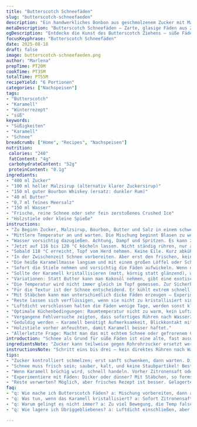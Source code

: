 ```yaml
---
title: "Butterscotch Schneefäden"
slug: "butterscotch-schneefaeden"
description: "Ein handwerkliches Bonbon aus geschmolzenem Zucker mit Malzsirup und Bourbon, gezogen auf Schnee. Die Temperaturkontrolle ist entscheidend, besonders die 118 °C. Die Süße verbindet sich mit leichter Butter-Note. Schnee kühlt sofort und macht das Ausziehen möglich. Das Ergebnis: glasige, dünne Fäden, zart und mürbe. Perfekt für winterliche Leckereien, dabei nussfrei, laktosefrei und eifrei. Alternative Zutaten und Tricks zur Vermeidung von Kristallisation werden vorgestellt."
metaDescription: "Butterscotch Schneefäden – Zarte, glasige Fäden aus Zucker und Malzsirup gezogen auf Schnee, perfekt für winterliche Leckereien"
ogDescription: "Entdecke die Kunst des Butterscotch Ziehens – süße Fäden aus Zucker, Butter und Schnee, ideal für die Winterzeit"
focusKeyphrase: "Butterscotch Schneefäden"
date: 2025-08-18
draft: false
image: butterscotch-schneefaeden.png
author: "Marlena"
prepTime: PT20M
cookTime: PT35M
totalTime: PT55M
recipeYield: "6 Portionen"
categories: ["Nachspeisen"]
tags:
- "Butterscotch"
- "Karamell"
- "Winterrezept"
- "süß"
keywords:
- "Süßigkeiten"
- "Karamell"
- "Schnee"
breadcrumb: ["Home", "Recipes", "Nachspeisen"]
nutrition: 
 calories: "240"
 fatContent: "4g"
 carbohydrateContent: "52g"
 proteinContent: "0.1g"
ingredients:
- "400 ml Zucker"
- "100 ml heller Malzsirup (alternativ klarer Zuckersirup)"
- "150 ml guter Bourbon Whiskey (ersatz: dunkler Rum)"
- "40 ml Butter"
- "0,7 ml feines Meersalz"
- "150 ml Wasser"
- "Frische, reine Schnee oder sehr fein zerstoßenes Crushed Ice"
- "Holzstiele oder kleine Spieße"
instructions:
- "Zu Beginn Zucker, Malzsirup, Bourbon, Butter und Salz in einem schweren Topf vermischen. Nicht sofort rühren, nur leicht schwenken, bis alles benetzt ist."
- "Mittlere Temperatur an und warten. Die Mischung beginnt Blasen zu werfen. Ein sanftes Blubbern, kein wildes, und ein Duft nach Karamell entsteht. Sobald die Farbe leicht bernsteinfarben wird, Herd runter."
- "Wasser vorsichtig dazugießen. Achtung, Dampf und Spritzen. Es kann zischen. Nicht verrühren. Temperatur prüft man am besten mit einem Zuckerthermometer (am Boden des Topfes ansetzen)."
- "Jetzt auf 116 bis 120 °C köcheln lassen. Nicht ständig rühren, nur ab und zu den Rand lösen. Wer den genauen Punkt verpasst, riskiert Kristalle oder zu harten Karamell. Es soll klar und dickflüssig wirken, wie flüssiger Honig."
- "Sobald 118 °C erreicht, Topf vom Herd nehmen. Keine Eile. Kurz abkühlen lassen, so 1 Minute, die Masse wird viskoser."
- "In der Zwischenzeit Schnee vorbereiten. Aber erst den frischen, keinen alten mit Staub! Man braucht eine saubere Fläche, die kalt ist, Schnee verteilt sich dünn. Am besten eine Metallplatte oder großes Backblech kurz im Gefrierfach vorgekühlt."
- "Die heiße Karamellmasse langsam und mit einem großen Löffel oder Schneebesen in langen, dünnen Strahlen über den Schnee ziehen. Das Geräusch ist wichtig. Es zischt, dampft und verwandelt sich in hauchdünne Silberfäden."
- "Sofort die Stiele nehmen und vorsichtig die Fäden aufwickeln. Wenn die Masse zu schnell abkühlt, wird sie brüchig, zu langsam verformbar und klebrig. Schnelles Arbeiten ist gefragt."
- "Sollte der Karamell kristallisieren (matt, körnig statt glänzend), war zu viel gerührt oder falsche Zutaten. Dann vorher einen Spritzer Zitronensaft oder etwas Glukosesirup einrühren, stabilisiert die Mischung."
- "Variationen: Statt Butter kann man Kokosöl nehmen, gibt eine exotischere Note und ist komplett laktosefrei. Statt Bourbon dunklen Rum für mehr Süße und Tiefe. Achtung bei Alkohol – verbrennt größtenteils, trotzdem Geruch bleibt."
- "Die Temperatur wird nicht immer gleich im Topf gemessen. Zur Sicherheit lieber auf die Farbe achten: hellbraun, durchsichtig glänzend, nicht dunkel. Wenn es bläulich schimmert, zu lang erhitzt, bitter wird es."
- "Für die Textur ist der Schnee entscheidend. Er kühlt extrem schnell, zieht die Masse in feine Fäden. Wer keine frische Schneedecke hat, zerstoßenes Eis in einen großen Behälter geben. Wichtig: Trocken sein, kein Wasser, sonst schmilzt der Karamell zu schnell."
- "Mit Stäbchen kann man unterschiedlich dicke Fäden erzeugen – Experimentieren erwünscht. Für Kinder besser nur trocken kühlen lassen, weil heiße Karamell verbrennen kann."
- "Reste lassen sich verflüssigen, wenn sie nicht zu kristallisiert sind, aber frisch machen lohnt sich kaum."
- "Luftdicht verschlossen halten die Fäden wenige Tage, werden sonst klebrig."
- "Optimale Küchenbedingungen: Raumtemperatur nicht zu warm, kein Luftzug."
- "Vergangene Fehlversuche zeigten, dass sofortiges Rühren nach Wasserzugabe tödlich ist – zerstört die Konsistenz. Geduld statt Hektik."
- "Geduldig werden – Karamell benötigt Aufmerksamkeit, Blickkontakt mit dem Topf, und Intuition für den richtigen Moment."
- "Holzstiele vorher anfeuchten, damit Karamell besser haftet."
- "Allerletzte Frage: Macht man das mit echtem Schnee oder gefrorenem Crushed Ice? Echte Winterstimmung schafft echtes Schneepulver."
introduction: "Schnee als Grund für süße Fäden ist eine alte, fast ausgestorbene Technik, die ich in letzter Zeit immer öfter wieder in der Küche ausprobiere. Die Balance zwischen Zucker, Butter, Alkohol und Flüssigkeit ist heikel; Temperatur und hohe Aufmerksamkeit machen oder brechen das Ergebnis. Mich reizt die Verbindung von Winter und Süße – dieser rote Faden zu frischem Schnee bringt eine fast magische Atmosphäre. Das Zischen des heißen Sirups auf der kalten Schneedecke klingt jedes Mal anders. Malz anstelle von Sirup, Bourbon statt Scotch, Butter statt Sahne – man muss ausprobieren, bis es raucht und glitzert. Die Herausforderung ist, beim Ziehen nicht zu heiß oder zu kalt zu sein, das lernt man mit jedem Versuch besser. Meine Erfahrungen mit Kristallisation lehren einen geduldigen Blick und keine Hast."
ingredientsNote: "Zucker kann teilweise gegen Rohrohrzucker ersetzt werden, gibt eine dunklere Farbe und tiefere Aromen, aber verändert die Kristallstruktur leicht. Malzsirup sorgt für ein feines Aroma und verhindert Kristallbildung besser als normaler Zuckersirup – wenn mal nicht vorhanden, zähflüssiger Honig 1:1 als Ersatz möglich. Whiskey bringt nicht nur Geschmack, sondern verflüssigt den Zucker und glättet die Masse. Bourbon ist aromatischer, dunkler Rum geht aber auch. Butter liefert Geschmack und sorgt für geschmeidige Fäden, Kokosöl als milchfreie Alternative verändert das Aroma Richtung exotisch, aber passt gut. Meersalz ist feinkörnig, damit es schnell auflöst, grobes Salz macht Schwierigkeiten. Wasser ist zum Auflösen; zu viel verwässert, zu wenig lässt die Mischung zu dick werden. Schnee: Unbedingt frisch, sauber und möglichst kalt, sonst keine Fäden. Alternative: Crushed Ice trocken und pulverisiert, aber Schnee ist besser."
instructionsNote: "Schritt eins bis drei – kein direktes Rühren nach Wasserzugabe, sonst Kristalle. Abwarten, schauen ob Bläschen sanft steigen, leichte Farbe beobachten. 118 Grad nicht stur digital abschneiden, Augen aufshellende Bernsteinfarbe ist besser. Das Geräusch beim Eingießen auf Schnee ist wie ein Zischen, fast ein kleiner Vulkan-Ausbruch – wenn ruhig, Temperatur oder Mischung falsch. Stäbchen anfeuchten, so flutschen die Fäden leichter. Überschüssige Masse nicht zu lange im Topf lassen, Topf sofort kalt stellen oder ausspülen, damit kein Karamell anklebt. Zum Ziehen Geduld zeigen, Masse wird schnell fest. Experimentieren mit Fadendicke bringt Spaß."
tips:
- "Zucker kontrolliert schmelzen; erst sanft schwenken, dann warten. Die Blasen sprechen das richtige Timing an, bevor der Duft von Karamell einsetzt. Bei 118 °C Raum schaffen für Geduld. Obere Temp grenzwertig? Ruhe bewahren."
- "Schnee muss frisch sein; sauber, kalt, und keine Staubpartikel! Beste Schneefläche? Metallplatte aus dem Gefrierfach. Folgt der heiße Karamellfluss? Achte auf das Zischen; es lässt uns wissen, dass alles stimmt."
- "Wenn Karamell brüchig wird, schnell handeln. Vorher Zitronensaft oder Glukosesirup einrühren. Stabilität hilft! Zu dick oder dünn, die richtige Balance zählt. Gewicht ist entscheidend beim Ziehen."
- "Experimentiere mit Fäden: Dicker oder dünner? Mit Stäbchen, so formst du die Fäden besser. Für Kinder eher mit gutem Abstand arbeiten. Ist die Mischung zu klebrig? Immer zurücklehnen; Geduld erfordert Training."
- "Reste verwerten? Möglich, aber frisches Rezept ist besser. Gelagerte Fäden kleben; luftdicht aufbewahren, aber sind nicht lange haltbar. Arbeiten in der richtigen Temperaturzone, um die Fäden zu bewahren."
faq:
- "q: Wie mache ich Butterscotch Fäden? a: Mischung vorbereiten, dann auf Wärme bringen. Achte auf die Bläschen und den Duft. Rühre nicht ständig, ab und zu nur den Rand lösen."
- "q: Was tun, wenn das Karamell kristallisiert? a: Sofort Zitronensaft hinzufügen. Temperatur unter Kontrolle halten. Rühren vermeiden, wenn Wasser dazu kommt. Die Mischung braucht genaues Timing."
- "q: Warum gelingt es nicht immer? a: Zu viel Bewegung, die Temp falsch, oder die Zutaten waren nicht optimal. Jeder Versuch lehrt etwas. Aus Fehlern lernen ist die beste Schule."
- "q: Wie lagere ich Übriggebliebenes? a: Luftdicht einschließen, aber die Fäden werden schnell klebrig. Oder gleich neu ansetzen, das frische Rezept bringt mehr Freude. Lagere im kühlen Raum."

---
```

